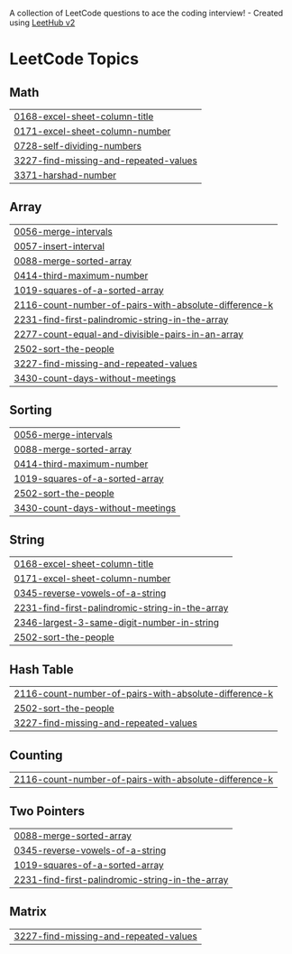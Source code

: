 A collection of LeetCode questions to ace the coding interview! - Created using [LeetHub v2](https://github.com/arunbhardwaj/LeetHub-2.0)
<!---LeetCode Topics Start-->
# LeetCode Topics
## Math
|  |
| ------- |
| [0168-excel-sheet-column-title](https://github.com/Santhosh-1801/LeetCode-Problems-Using-JAVA/tree/master/0168-excel-sheet-column-title) |
| [0171-excel-sheet-column-number](https://github.com/Santhosh-1801/LeetCode-Problems-Using-JAVA/tree/master/0171-excel-sheet-column-number) |
| [0728-self-dividing-numbers](https://github.com/Santhosh-1801/LeetCode-Problems-Using-JAVA/tree/master/0728-self-dividing-numbers) |
| [3227-find-missing-and-repeated-values](https://github.com/Santhosh-1801/LeetCode-Problems-Using-JAVA/tree/master/3227-find-missing-and-repeated-values) |
| [3371-harshad-number](https://github.com/Santhosh-1801/LeetCode-Problems-Using-JAVA/tree/master/3371-harshad-number) |
## Array
|  |
| ------- |
| [0056-merge-intervals](https://github.com/Santhosh-1801/LeetCode-Problems-Using-JAVA/tree/master/0056-merge-intervals) |
| [0057-insert-interval](https://github.com/Santhosh-1801/LeetCode-Problems-Using-JAVA/tree/master/0057-insert-interval) |
| [0088-merge-sorted-array](https://github.com/Santhosh-1801/LeetCode-Problems-Using-JAVA/tree/master/0088-merge-sorted-array) |
| [0414-third-maximum-number](https://github.com/Santhosh-1801/LeetCode-Problems-Using-JAVA/tree/master/0414-third-maximum-number) |
| [1019-squares-of-a-sorted-array](https://github.com/Santhosh-1801/LeetCode-Problems-Using-JAVA/tree/master/1019-squares-of-a-sorted-array) |
| [2116-count-number-of-pairs-with-absolute-difference-k](https://github.com/Santhosh-1801/LeetCode-Problems-Using-JAVA/tree/master/2116-count-number-of-pairs-with-absolute-difference-k) |
| [2231-find-first-palindromic-string-in-the-array](https://github.com/Santhosh-1801/LeetCode-Problems-Using-JAVA/tree/master/2231-find-first-palindromic-string-in-the-array) |
| [2277-count-equal-and-divisible-pairs-in-an-array](https://github.com/Santhosh-1801/LeetCode-Problems-Using-JAVA/tree/master/2277-count-equal-and-divisible-pairs-in-an-array) |
| [2502-sort-the-people](https://github.com/Santhosh-1801/LeetCode-Problems-Using-JAVA/tree/master/2502-sort-the-people) |
| [3227-find-missing-and-repeated-values](https://github.com/Santhosh-1801/LeetCode-Problems-Using-JAVA/tree/master/3227-find-missing-and-repeated-values) |
| [3430-count-days-without-meetings](https://github.com/Santhosh-1801/LeetCode-Problems-Using-JAVA/tree/master/3430-count-days-without-meetings) |
## Sorting
|  |
| ------- |
| [0056-merge-intervals](https://github.com/Santhosh-1801/LeetCode-Problems-Using-JAVA/tree/master/0056-merge-intervals) |
| [0088-merge-sorted-array](https://github.com/Santhosh-1801/LeetCode-Problems-Using-JAVA/tree/master/0088-merge-sorted-array) |
| [0414-third-maximum-number](https://github.com/Santhosh-1801/LeetCode-Problems-Using-JAVA/tree/master/0414-third-maximum-number) |
| [1019-squares-of-a-sorted-array](https://github.com/Santhosh-1801/LeetCode-Problems-Using-JAVA/tree/master/1019-squares-of-a-sorted-array) |
| [2502-sort-the-people](https://github.com/Santhosh-1801/LeetCode-Problems-Using-JAVA/tree/master/2502-sort-the-people) |
| [3430-count-days-without-meetings](https://github.com/Santhosh-1801/LeetCode-Problems-Using-JAVA/tree/master/3430-count-days-without-meetings) |
## String
|  |
| ------- |
| [0168-excel-sheet-column-title](https://github.com/Santhosh-1801/LeetCode-Problems-Using-JAVA/tree/master/0168-excel-sheet-column-title) |
| [0171-excel-sheet-column-number](https://github.com/Santhosh-1801/LeetCode-Problems-Using-JAVA/tree/master/0171-excel-sheet-column-number) |
| [0345-reverse-vowels-of-a-string](https://github.com/Santhosh-1801/LeetCode-Problems-Using-JAVA/tree/master/0345-reverse-vowels-of-a-string) |
| [2231-find-first-palindromic-string-in-the-array](https://github.com/Santhosh-1801/LeetCode-Problems-Using-JAVA/tree/master/2231-find-first-palindromic-string-in-the-array) |
| [2346-largest-3-same-digit-number-in-string](https://github.com/Santhosh-1801/LeetCode-Problems-Using-JAVA/tree/master/2346-largest-3-same-digit-number-in-string) |
| [2502-sort-the-people](https://github.com/Santhosh-1801/LeetCode-Problems-Using-JAVA/tree/master/2502-sort-the-people) |
## Hash Table
|  |
| ------- |
| [2116-count-number-of-pairs-with-absolute-difference-k](https://github.com/Santhosh-1801/LeetCode-Problems-Using-JAVA/tree/master/2116-count-number-of-pairs-with-absolute-difference-k) |
| [2502-sort-the-people](https://github.com/Santhosh-1801/LeetCode-Problems-Using-JAVA/tree/master/2502-sort-the-people) |
| [3227-find-missing-and-repeated-values](https://github.com/Santhosh-1801/LeetCode-Problems-Using-JAVA/tree/master/3227-find-missing-and-repeated-values) |
## Counting
|  |
| ------- |
| [2116-count-number-of-pairs-with-absolute-difference-k](https://github.com/Santhosh-1801/LeetCode-Problems-Using-JAVA/tree/master/2116-count-number-of-pairs-with-absolute-difference-k) |
## Two Pointers
|  |
| ------- |
| [0088-merge-sorted-array](https://github.com/Santhosh-1801/LeetCode-Problems-Using-JAVA/tree/master/0088-merge-sorted-array) |
| [0345-reverse-vowels-of-a-string](https://github.com/Santhosh-1801/LeetCode-Problems-Using-JAVA/tree/master/0345-reverse-vowels-of-a-string) |
| [1019-squares-of-a-sorted-array](https://github.com/Santhosh-1801/LeetCode-Problems-Using-JAVA/tree/master/1019-squares-of-a-sorted-array) |
| [2231-find-first-palindromic-string-in-the-array](https://github.com/Santhosh-1801/LeetCode-Problems-Using-JAVA/tree/master/2231-find-first-palindromic-string-in-the-array) |
## Matrix
|  |
| ------- |
| [3227-find-missing-and-repeated-values](https://github.com/Santhosh-1801/LeetCode-Problems-Using-JAVA/tree/master/3227-find-missing-and-repeated-values) |
<!---LeetCode Topics End-->
